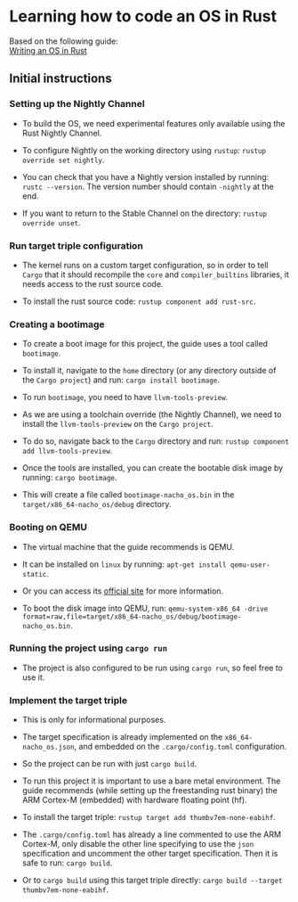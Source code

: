 # Learning how to code an OS in Rust
Based on the following guide:<br>
[Writing an OS in Rust](https://os.phil-opp.com/)

## Initial instructions
### Setting up the Nightly Channel
- To build the OS, we need experimental features only available using the Rust Nightly Channel.

- To configure Nightly on the working directory using `rustup`: `rustup override set nightly`.

- You can check that you have a Nightly version installed by running: `rustc --version`.
The version number should contain `-nightly` at the end.

- If you want to return to the Stable Channel on the directory: `rustup override unset`.

### Run target triple configuration
- The kernel runs on a custom target configuration, so in order to tell `Cargo` that it should recompile the `core` and `compiler_builtins` libraries, it needs access to the rust source code.

- To install the rust source code: `rustup component add rust-src`.

### Creating a bootimage
- To create a boot image for this project, the guide uses a tool called `bootimage`.

- To install it, navigate to the `home` directory (or any directory outside of the `Cargo project`) and run: `cargo install bootimage`.

- To run `bootimage`, you need to have `llvm-tools-preview`.

- As we are using a toolchain override (the Nightly Channel), we need to install the `llvm-tools-preview` on the `Cargo project`.

- To do so, navigate back to the `Cargo` directory and run: `rustup component add llvm-tools-preview`.

- Once the tools are installed, you can create the bootable disk image by running: `cargo bootimage`.

- This will create a file called `bootimage-nacho_os.bin` in the `target/x86_64-nacho_os/debug` directory.

### Booting on QEMU
- The virtual machine that the guide recommends is QEMU.

- It can be installed on `linux` by running: `apt-get install qemu-user-static`.

- Or you can access its [official site](https://www.qemu.org/download/) for more information.

- To boot the disk image into QEMU, run:
`qemu-system-x86_64 -drive format=raw,file=target/x86_64-nacho_os/debug/bootimage-nacho_os.bin`.

### Running the project using `cargo run`
- The project is also configured to be run using `cargo run`, so feel free to use it.

### Implement the target triple
- This is only for informational purposes.

- The target specification is already implemented on the `x86_64-nacho_os.json`, and embedded on the `.cargo/config.toml` configuration.<br>

- So the project can be run with just `cargo build`.

- To run this project it is important to use a bare metal environment.
The guide recommends (while setting up the freestanding rust binary) the ARM Cortex-M (embedded) with hardware floating point (hf).

- To install the target triple: `rustup target add thumbv7em-none-eabihf`.

- The `.cargo/config.toml` has already a line commented to use the ARM Cortex-M, only disable the other line specifying to use the `json` specification and uncomment the other target specification. Then it is safe to run: `cargo build`.

- Or to `cargo build` using this target triple directly: `cargo build --target thumbv7em-none-eabihf`.
